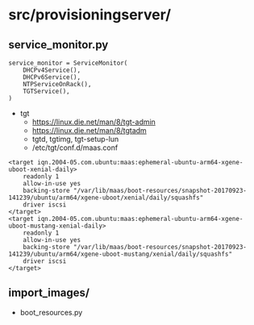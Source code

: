 # src/provisioningserver/
## service_monitor.py
```
service_monitor = ServiceMonitor(
    DHCPv4Service(),
    DHCPv6Service(),
    NTPServiceOnRack(),
    TGTService(),
)
```
* tgt
  * https://linux.die.net/man/8/tgt-admin
  * https://linux.die.net/man/8/tgtadm
  * tgtd, tgtimg, tgt-setup-lun
  * /etc/tgt/conf.d/maas.conf
```
<target iqn.2004-05.com.ubuntu:maas:ephemeral-ubuntu-arm64-xgene-uboot-xenial-daily>
    readonly 1
    allow-in-use yes
    backing-store "/var/lib/maas/boot-resources/snapshot-20170923-141239/ubuntu/arm64/xgene-uboot/xenial/daily/squashfs"
    driver iscsi
</target>
<target iqn.2004-05.com.ubuntu:maas:ephemeral-ubuntu-arm64-xgene-uboot-mustang-xenial-daily>
    readonly 1
    allow-in-use yes
    backing-store "/var/lib/maas/boot-resources/snapshot-20170923-141239/ubuntu/arm64/xgene-uboot-mustang/xenial/daily/squashfs"
    driver iscsi
</target>
```
  
## import_images/
* boot_resources.py
